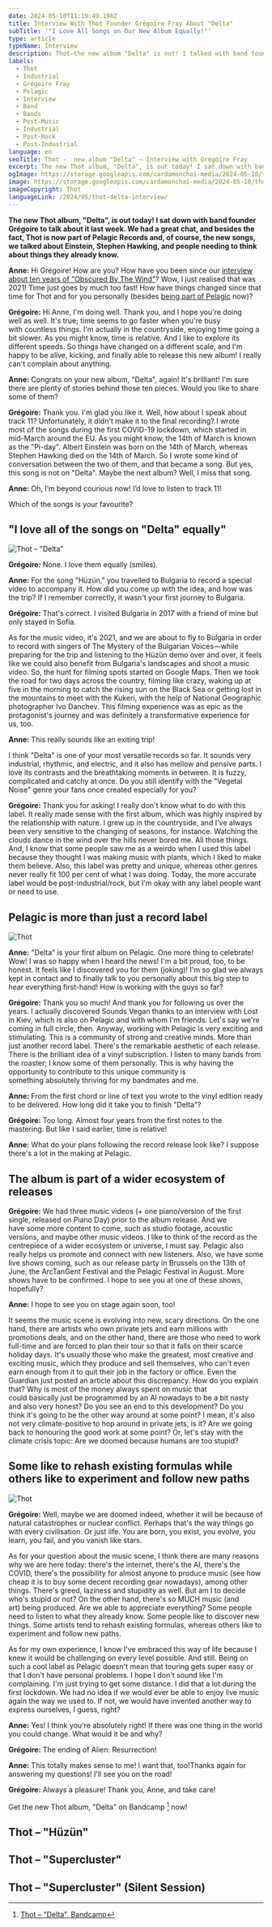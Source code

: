 ```yaml
---
date: 2024-05-10T11:19:49.198Z
title: Interview With Thot Founder Grégoire Fray About "Delta"
subTitle: '"I Love All Songs on Our New Album Equally!"'
type: article
typeName: Interview
description: Thot—the new album "Delta" is out! I talked with band founder Grégoire about it! Read my interview now and get all the insights about the first record they made with Pelagic!
labels:
  - Thot
  - Industrial
  - Grégoire Fray
  - Pelagic
  - Interview
  - Band
  - Bands
  - Post-Music
  - Industrial
  - Post-Rock
  - Post-Industrial
language: en
seoTitle: Thot -  new album "Delta" – Interview with Grégoire Fray
excerpt: The new Thot album, "Delta", is out today! I sat down with band founder Grégoire to talk about it last week. We had a great chat, and besides the fact, Thot is now part of Pelagic Records and, of course, the new songs, we talked about Einstein, Stephen Hawking, and people needing to think about things they already know.
ogImage: https://storage.googleapis.com/cardamonchai-media/2024-05-10/thot-soundsvegan-com-og-jpg-imagine-080808_3a363a_1200_628/640.webp
image: https://storage.googleapis.com/cardamonchai-media/2024-05-10/thot-soundsvegan-com-3-jpg-imagine-080808_474748_1024_768/640.webp
imageCopyright: Thot
languageLink: /2024/05/thot-delta-interview/
---
```


**The new Thot album, "Delta", is out today! I sat down with band founder Grégoire to talk about it last week. We had a great chat, and besides the fact, Thot is now part of Pelagic Records and, of course, the new songs, we talked about Einstein, Stephen Hawking, and people needing to think about things they already know.**

**Anne:** Hi Grégoire! How are you? How have you been since our [interview about ten years of "Obscured By The Wind"](/2021/04/thot-interview-en/)? Wow, I just realised that was 2021! Time just goes by much too fast! How have things changed since that time for Thot and for you personally (besides [being part of Pelagic](/2024/03/thot-delta-en/) now)?

**Grégoire:** Hi Anne, I'm doing well. Thank you, and I hope you're doing well as well. It's true; time seems to go faster when you're busy with countless things. I'm actually in the countryside, enjoying time going a bit slower. As you might know, time is relative. And I like to explore its different speeds. So things have changed on a different scale, and I'm happy to be alive, kicking, and finally able to release this new album! I really can't complain about anything.

**Anne:** Congrats on your new album, "Delta", again! It's brilliant! I'm sure there are plenty of stories behind those ten pieces. Would you like to share some of them?

**Grégoire:** Thank you. I'm glad you like it. Well, how about I speak about track 11? Unfortunately, it didn't make it to the final recording? I wrote most of the songs during the first COVID-19 lockdown, which started in mid-March around the EU. As you might know, the 14th of March is known as the "Pi-day". Albert Einstein was born on the 14th of March, whereas Stephen Hawking died on the 14th of March. So I wrote some kind of conversation between the two of them, and that became a song. But yes, this song is not on "Delta". Maybe the next album? Well, I miss that song.

**Anne:** Oh, I’m beyond courious now! I’d love to listen to track 11!

Which of the songs is your favourite?

## "I love all of the songs on "Delta" equally"

![Thot – "Delta"](https://storage.googleapis.com/cardamonchai-media/2024-05-10/thot-delta-soundsvegan-com-jpg-imagine-080808_584e44_500_500/640.webp 'Thot – "Delta"')

**Grégoire:** None. I love them equally (smiles).

**Anne:** For the song "Hüzün," you travelled to Bulgaria to record a special video to accompany it. How did you come up with the idea, and how was the trip? If I remember correctly, it wasn't your first journey to Bulgaria.

**Grégoire:** That's correct. I visited Bulgaria in 2017 with a friend of mine but only stayed in Sofia.

As for the music video, it's 2021, and we are about to fly to Bulgaria in order to record with singers of The Mystery of the Bulgarian Voices—while preparing for the trip and listening to the Hüzün demo over and over, it feels like we could also benefit from Bulgaria's landscapes and shoot a music video. So, the hunt for filming spots started on Google Maps. Then we took the road for two days across the country, filming like crazy, waking up at five in the morning to catch the rising sun on the Black Sea or getting lost in the mountains to meet with the Kukeri, with the help of National Geographic photographer Ivo Danchev. This filming experience was as epic as the protagonist's journey and was definitely a transformative experience for us, too.

**Anne:** This really sounds like an exiting trip!

I think "Delta" is one of your most versatile records so far. It sounds very industrial, rhythmic, and electric, and it also has mellow and pensive parts. I love its contrasts and the breathtaking moments in between. It is fuzzy, complicated and catchy at once. Do you still identify with the "Vegetal Noise" genre your fans once created especially for you?

**Grégoire:** Thank you for asking! I really don't know what to do with this label. It really made sense with the first album, which was highly inspired by the relationship with nature. I grew up in the countryside, and I've always been very sensitive to the changing of seasons, for instance. Watching the clouds dance in the wind over the hills never bored me. All those things. And, I know that some people saw me as a weirdo when I used this label because they thought I was making music with plants, which I liked to make them believe. Also, this label was pretty and unique, whereas other genres never really fit 100 per cent of what I was doing. Today, the more accurate label would be post-industrial/rock, but I'm okay with any label people want or need to use.

## Pelagic is more than just a record label

![Thot](https://storage.googleapis.com/cardamonchai-media/2024-05-10/thot-soundsvegan-com-2-jpg-imagine-080808_332033_1024_768/640.webp 'Thot')

**Anne:** "Delta" is your first album on Pelagic. One more thing to celebrate! Wow! I was so happy when I heard the news! I'm a bit proud, too, to be honest. It feels like I discovered you for them (joking)! I'm so glad we always kept in contact and to finally talk to you personally about this big step to hear everything first-hand! How is working with the guys so far?

**Grégoire:** Thank you so much! And thank you for following us over the years. I actually discovered Sounds Vegan thanks to an interview with Lost in Kiev, which is also on Pelagic and with whom I'm friends. Let's say we're coming in full circle, then. Anyway, working with Pelagic is very exciting and stimulating. This is a community of strong and creative minds. More than just another record label. There's the remarkable aesthetic of each release. There is the brilliant idea of a vinyl subscription. I listen to many bands from the roaster; I know some of them personally. This is why having the opportunity to contribute to this unique community is something absolutely thriving for my bandmates and me.

**Anne:** From the first chord or line of text you wrote to the vinyl edition ready to be delivered. How long did it take you to finish "Delta"?

**Grégoire:** Too long. Almost four years from the first notes to the mastering. But like I said earlier, time is relative!

**Anne:** What do your plans following the record release look like? I suppose there's a lot in the making at Pelagic.

## The album is part of a wider ecosystem of releases

**Grégoire:** We had three music videos (+ one piano/version of the first single, released on Piano Day) prior to the album release. And we have some more content to come, such as studio footage, acoustic versions, and maybe other music videos. I like to think of the record as the centrepiece of a wider ecosystem or universe, I must say. Pelagic also really helps us promote and connect with new listeners. Also, we have some live shows coming, such as our release party in Brussels on the 13th of June, the ArcTanGent Festival and the Pelagic Festival in August. More shows have to be confirmed. I hope to see you at one of these shows, hopefully?

**Anne:** I hope to see you on stage again soon, too!

It seems the music scene is evolving into new, scary directions. On the one hand, there are artists who own private jets and earn millions with promotions deals, and on the other hand, there are those who need to work full-time and are forced to plan their tour so that it falls on their scarce holiday days. It's usually those who make the greatest, most creative and exciting music, which they produce and sell themselves, who can't even earn enough from it to quit their job in the factory or office. Even the Guardian just posted an article about this discrepancy. How do you explain that? Why is most of the money always spent on music that could basically just be programmed by an AI nowadays to be a bit nasty and also very honest? Do you see an end to this development? Do you think it's going to be the other way around at some point? I mean, it's also not very climate-positive to hop around in private jets, is it? Are we going back to honouring the good work at some point? Or, let's stay with the climate crisis topic: Are we doomed because humans are too stupid?

## Some like to rehash existing formulas while others like to experiment and follow new paths

![Thot](https://storage.googleapis.com/cardamonchai-media/2024-05-10/thot-soundsvegan-com-1-jpg-imagine-080808_3c3b3d_1024_768/640.webp 'Thot')

**Grégoire:** Well, maybe we are doomed indeed, whether it will be because of natural catastrophes or nuclear conflict. Perhaps that's the way things go with every civilisation. Or just life. You are born, you exist, you evolve, you learn, you fail, and you vanish like stars.

As for your question about the music scene, I think there are many reasons why we are here today: there's the internet, there's the AI, there's the COVID, there's the possibility for almost anyone to produce music (see how cheap it is to buy some decent recording gear nowadays), among other things. There's greed, laziness and stupidity as well. But am I to decide who's stupid or not? On the other hand, there's so MUCH music (and art) being produced. Are we able to appreciate everything? Some people need to listen to what they already know. Some people like to discover new things. Some artists tend to rehash existing formulas, whereas others like to experiment and follow new paths.

As for my own experience, I know I've embraced this way of life because I knew it would be challenging on every level possible. And still. Being on such a cool label as Pelagic doesn't mean that touring gets super easy or that I don't have personal problems. I hope I don't sound like I'm complaining. I'm just trying to get some distance. I did that a lot during the first lockdown. We had no idea if we would ever be able to enjoy live music again the way we used to. If not, we would have invented another way to express ourselves, I guess, right?

**Anne:** Yes! I think you're absolutely right! If there was one thing in the world you could change. What would it be and why?

**Grégoire:** The ending of Alien: Resurrection!

**Anne:** This totally makes sense to me! I want that, too!Thanks again for answering my questions! I'll see you on the road!

**Grégoire:** Always a pleasure! Thank you, Anne, and take care!

Get the new Thot album, "Delta" on Bandcamp [^1] now!

## Thot – "Hüzün"

<YouTube id="xNZQNKp4G5w" />

## Thot – "Supercluster"

<YouTube id="b-b9Q3TZHLk" />

## Thot – "Supercluster" (Silent Session)

<YouTube id="z2k_ZVPQQ50" />

[^1]: [Thot – "Delta", Bandcamp](https://thot.bandcamp.com/album/delta-2)
